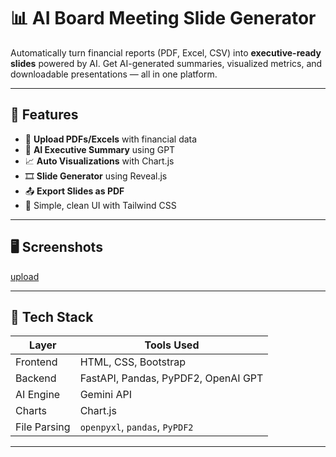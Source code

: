 # 📊 AI Board Meeting Slide Generator

Automatically turn financial reports (PDF, Excel, CSV) into **executive-ready slides** powered by AI. Get AI-generated summaries, visualized metrics, and downloadable presentations — all in one platform.

---


## 🎯 Features

- 📂 **Upload PDFs/Excels** with financial data
- 🧠 **AI Executive Summary** using GPT
- 📈 **Auto Visualizations** with Chart.js
- 🎞️ **Slide Generator** using Reveal.js
- 📤 **Export Slides as PDF**
- 💬 Simple, clean UI with Tailwind CSS

---

## 🖥️ Screenshots



[upload](unnamed.png) 

---

## 🧱 Tech Stack

| Layer     | Tools Used                                |
|-----------|--------------------------------------------|
| Frontend  | HTML, CSS, Bootstrap |
| Backend   | FastAPI, Pandas, PyPDF2, OpenAI GPT         |
| AI Engine | Gemini API                           |
| Charts    | Chart.js                                   |
| File Parsing | `openpyxl`, `pandas`, `PyPDF2`         |

---

